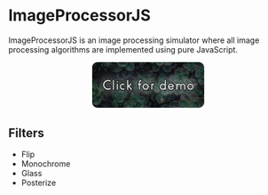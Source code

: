 # ImageProcessorJS

ImageProcessorJS is an image processing simulator where all image processing algorithms are implemented using pure JavaScript.

<div align="center" style="border-sizing: border-box; padding-left: 30%; padding-right: 30%;">
    <a href="https://biarmic.github.io/image-processor-js/" target="_blank">
        <img src="./src/assets/images/demo-link.png" >
    </a>
</div>

## Filters
* Flip
* Monochrome
* Glass
* Posterize